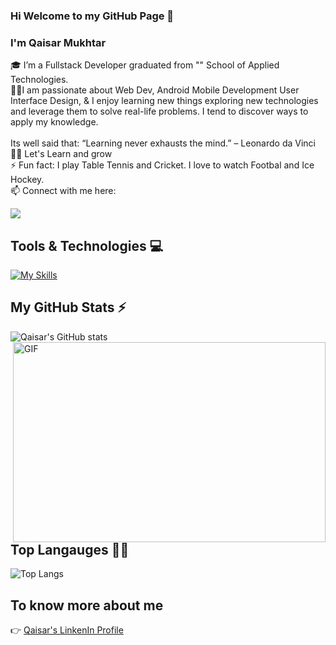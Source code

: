 ### Hi Welcome to my GitHub Page 👋

### I'm Qaisar Mukhtar 

🎓 I’m a Fullstack Developer graduated from "</Salt>" School of Applied Technologies.<br/>
👩‍💻I am passionate about Web Dev, Android Mobile Development User Interface Design, & I enjoy learning new things exploring new technologies and leverage them to solve real-life problems. I tend to discover ways to apply my knowledge.<br /><br>
Its well said that:
“Learning never exhausts the mind.” – Leonardo da Vinci <br />
👨‍💻 Let's Learn and grow<br />
⚡  Fun fact: I play Table Tennis and Cricket. I love to watch Footbal and Ice Hockey. <br />
📫 Connect with me here:
 <p>
  <a href="https://www.linkedin.com/in/qaisar-mukhtar/">
    <img src="https://img.shields.io/badge/qaisar-mukhtar?style=flat&logo=linkedin">
  </a> 
</p>

## Tools & Technologies :computer: 
[![My Skills](https://skillicons.dev/icons?i=js,html,css,git,github,kotlin,nodejs,figma,azure,react,atom,dotnet,idea,mongodb,vscode,webpack,latex)](https://skillicons.dev)


## My GitHub Stats ⚡                    
![Qaisar's GitHub stats](https://github-readme-stats.vercel.app/api?username=qaisarm&show_icons=true&count_private=true&show_icons=true&include_all_commits=true)
 <img align="right" alt="GIF" src="https://github.com/abhisheknaiidu/abhisheknaiidu/blob/master/code.gif?raw=true" width="500" height="320" />
  
## Top Langauges :man_technologist: 
![Top Langs](https://github-readme-stats.vercel.app/api/top-langs/?username=qaisarm&hide=TeX&layout=compact)
 
## To know more about me
 :point_right:  <a href="https://www.linkedin.com/in/qaisar-mukhtar/">Qaisar's LinkenIn Profile</a>
